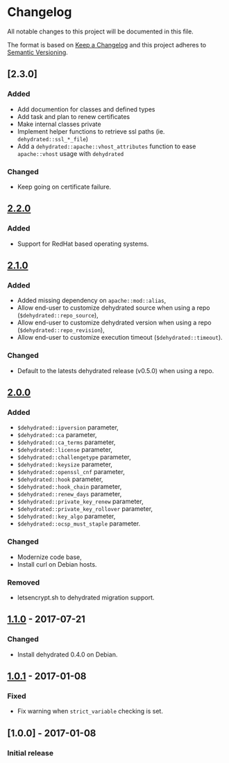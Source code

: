# Changelog
All notable changes to this project will be documented in this file.

The format is based on [Keep a Changelog](http://keepachangelog.com/en/1.0.0/)
and this project adheres to [Semantic Versioning](http://semver.org/spec/v2.0.0.html).

## [2.3.0]
### Added
- Add documention for classes and defined types
- Add task and plan to renew certificates
- Make internal classes private
- Implement helper functions to retrieve ssl paths (ie. `dehydrated::ssl_*_file`)
- Add a `dehydrated::apache::vhost_attributes` function to ease `apache::vhost` usage with `dehydrated`

### Changed
- Keep going on certificate failure.

## [2.2.0]
### Added
- Support for RedHat based operating systems.

## [2.1.0]
### Added
- Added missing dependency on `apache::mod::alias`,
- Allow end-user to customize dehydrated source when using a repo (`$dehydrated::repo_source`),
- Allow end-user to customize dehydrated version when using a repo (`$dehydrated::repo_revision`),
- Allow end-user to customize execution timeout (`$dehydrated::timeout`).

### Changed
- Default to the latests dehydrated release (v0.5.0) when using a repo.

## [2.0.0]
### Added
- `$dehydrated::ipversion` parameter,
- `$dehydrated::ca` parameter,
- `$dehydrated::ca_terms` parameter,
- `$dehydrated::license` parameter,
- `$dehydrated::challengetype` parameter,
- `$dehydrated::keysize` parameter,
- `$dehydrated::openssl_cnf` parameter,
- `$dehydrated::hook` parameter,
- `$dehydrated::hook_chain` parameter,
- `$dehydrated::renew_days` parameter,
- `$dehydrated::private_key_renew` parameter,
- `$dehydrated::private_key_rollover` parameter,
- `$dehydrated::key_algo` parameter,
- `$dehydrated::ocsp_must_staple` parameter.

### Changed
- Modernize code base,
- Install curl on Debian hosts.

### Removed
- letsencrypt.sh to dehydrated migration support.

## [1.1.0] - 2017-07-21
### Changed
- Install dehydrated 0.4.0 on Debian.

## [1.0.1] - 2017-01-08
### Fixed
- Fix warning when `strict_variable` checking is set.

## [1.0.0] - 2017-01-08
### Initial release

[Unreleased]: https://github.com/opus-codium/puppet-dehydrated/compare/2.2.0...master
[2.2.0]: https://github.com/opus-codium/puppet-dehydrated/compare/2.1.0...2.2.0
[2.1.0]: https://github.com/opus-codium/puppet-dehydrated/compare/2.0.0...2.1.0
[2.0.0]: https://github.com/opus-codium/puppet-dehydrated/compare/1.1.0...2.0.0
[1.1.0]: https://github.com/opus-codium/puppet-dehydrated/compare/1.0.1...1.1.0
[1.0.1]: https://github.com/opus-codium/puppet-dehydrated/compare/1.0.0...1.0.1

